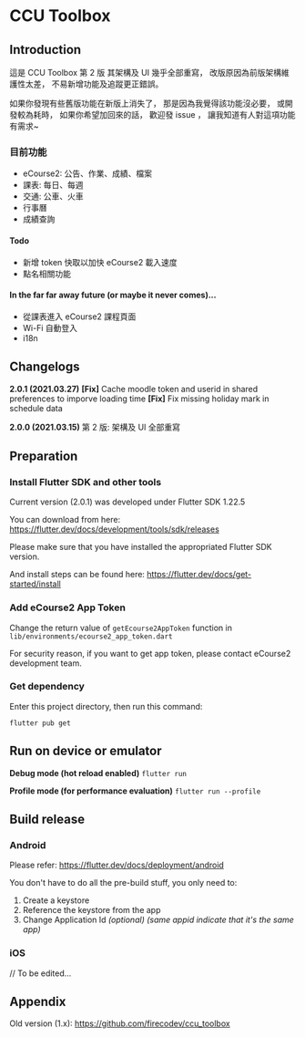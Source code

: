 # CCU Toolbox
## Introduction
這是 CCU Toolbox 第 2 版
其架構及 UI 幾乎全部重寫，
改版原因為前版架構維護性太差，
不易新增功能及追蹤更正錯誤。

如果你發現有些舊版功能在新版上消失了，
那是因為我覺得該功能沒必要，
或開發較為耗時，
如果你希望加回來的話，
歡迎發 issue ，
讓我知道有人對這項功能有需求~

### 目前功能
* eCourse2: 公告、作業、成績、檔案
* 課表: 每日、每週
* 交通: 公車、火車
* 行事曆
* 成績查詢

#### Todo
* 新增 token 快取以加快 eCourse2 載入速度
* 點名相關功能

#### In the far far away future (or maybe it never comes)...
* 從課表進入 eCourse2 課程頁面
* Wi-Fi 自動登入
* i18n

## Changelogs

**2.0.1 (2021.03.27)**
**[Fix]** Cache moodle token and userid in shared preferences to imporve loading time
**[Fix]** Fix missing holiday mark in schedule data

**2.0.0 (2021.03.15)**
第 2 版: 架構及 UI 全部重寫

## Preparation

### Install Flutter SDK and other tools
Current version (2.0.1) was developed under Flutter SDK 1.22.5

You can download from here:
https://flutter.dev/docs/development/tools/sdk/releases

Please make sure that you have installed the appropriated Flutter SDK version.

And install steps can be found here:
https://flutter.dev/docs/get-started/install

### Add eCourse2 App Token

Change the return value of `getEcourse2AppToken` function in `lib/environments/ecourse2_app_token.dart`

For security reason, if you want to get app token, please contact eCourse2 development team.

### Get dependency

Enter this project directory, then run this command:

`flutter pub get`

## Run on device or emulator
**Debug mode (hot reload enabled)**
`flutter run`

**Profile mode (for performance evaluation)**
`flutter run --profile`

## Build release

### Android
Please refer:
https://flutter.dev/docs/deployment/android

You don't have to do all the pre-build stuff, you only need to:
1. Create a keystore
2. Reference the keystore from the app
3. Change Application Id *(optional) (same appid indicate that it's the same app)*

### iOS
// To be edited...

## Appendix
Old version (1.x):
https://github.com/firecodev/ccu_toolbox
